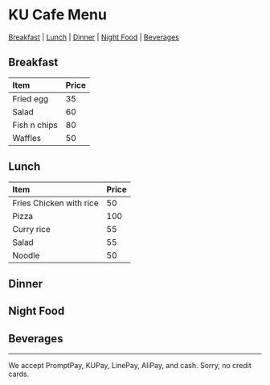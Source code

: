 # KU Cafe Menu

[Breakfast](Menu.md#breakfast) | [Lunch](Menu.md#lunch) | [Dinner](Menu.md#dinner) | [Night Food](Menu.md#night-food) | [Beverages](Menu.md#beverages)

## Breakfast

| Item         | Price |
|:-------------|-------|
| Fried egg    | 35    |
| Salad        | 60    |
| Fish n chips | 80    |
| Waffles      | 50    |
 

## Lunch 

| Item                        | Price |
|:----------------------------|-------|
| Fries Chicken with rice     | 50    |
| Pizza                       | 100   |
| Curry rice                  | 55    |
| Salad                       | 55    |
| Noodle                      | 50    |

## Dinner


## Night Food


## Beverages



---

We accept PromptPay, KUPay, LinePay, AliPay, and cash. Sorry, no credit cards.
